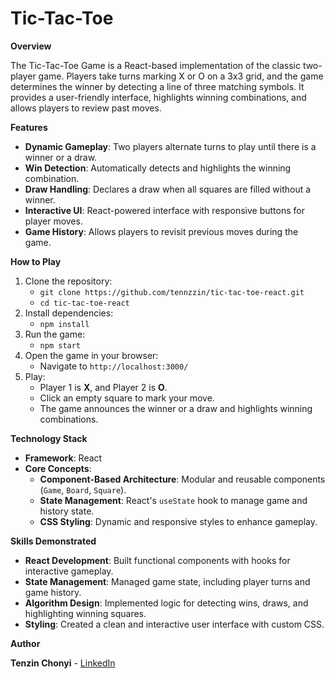 # Tic-Tac-Toe

**Overview**

The Tic-Tac-Toe Game is a React-based implementation of the classic two-player game. Players take turns marking X or O on a 3x3 grid, and the game determines the winner by detecting a line of three matching symbols. It provides a user-friendly interface, highlights winning combinations, and allows players to review past moves.

**Features**
- **Dynamic Gameplay**: Two players alternate turns to play until there is a winner or a draw.
- **Win Detection**: Automatically detects and highlights the winning combination.
- **Draw Handling**: Declares a draw when all squares are filled without a winner.
- **Interactive UI**: React-powered interface with responsive buttons for player moves.
- **Game History**: Allows players to revisit previous moves during the game.

**How to Play**
1. Clone the repository:
   - `git clone https://github.com/tennzzin/tic-tac-toe-react.git`
   - `cd tic-tac-toe-react`
2. Install dependencies:
   - `npm install`
3. Run the game:
   - `npm start`
4. Open the game in your browser:
   - Navigate to `http://localhost:3000/`
5. Play:
   - Player 1 is **X**, and Player 2 is **O**.
   - Click an empty square to mark your move.
   - The game announces the winner or a draw and highlights winning combinations.

**Technology Stack**
- **Framework**: React
- **Core Concepts**:
  - **Component-Based Architecture**: Modular and reusable components (`Game`, `Board`, `Square`).
  - **State Management**: React's `useState` hook to manage game and history state.
  - **CSS Styling**: Dynamic and responsive styles to enhance gameplay.

**Skills Demonstrated**
- **React Development**: Built functional components with hooks for interactive gameplay.
- **State Management**: Managed game state, including player turns and game history.
- **Algorithm Design**: Implemented logic for detecting wins, draws, and highlighting winning squares.
- **Styling**: Created a clean and interactive user interface with custom CSS.

**Author**

**Tenzin Chonyi** - [LinkedIn](https://www.linkedin.com/in/yourprofile)
